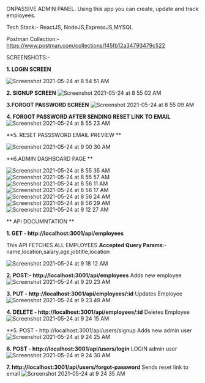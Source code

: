ONPASSIVE ADMIN PANEL. Using this app you can create, update and track employees.

Tech Stack:-  ReactJS, NodeJS,ExpressJS,MYSQL

Postman Collection:- https://www.postman.com/collections/f45fb12a34793479c522

SCREENSHOTS:-


**1. LOGIN SCREEN**

![Screenshot 2021-05-24 at 8 54 51 AM](https://user-images.githubusercontent.com/32734840/119292460-10d8cc00-bc6e-11eb-93e1-437240fd4f28.png)

**2. SIGNUP SCREEN**
![Screenshot 2021-05-24 at 8 55 02 AM](https://user-images.githubusercontent.com/32734840/119292498-24843280-bc6e-11eb-8ca5-42727863e4a0.png)

**3.FORGOT PASSWORD SCREEN**
![Screenshot 2021-05-24 at 8 55 09 AM](https://user-images.githubusercontent.com/32734840/119292531-35cd3f00-bc6e-11eb-88c6-be750d6d6d7e.png)

**4. FORGOT PASSWORD AFTER SENDING RESET LINK TO EMAIL**
![Screenshot 2021-05-24 at 8 55 23 AM](https://user-images.githubusercontent.com/32734840/119292561-467db500-bc6e-11eb-8165-4b0d4d539051.png)

**5. RESET PASSSWORD EMAIL PREVIEW **

![Screenshot 2021-05-24 at 9 00 30 AM](https://user-images.githubusercontent.com/32734840/119292701-8349ac00-bc6e-11eb-8bc1-9b94c567011d.png)

**6.ADMIN DASHBOARD PAGE **
  


![Screenshot 2021-05-24 at 8 55 35 AM](https://user-images.githubusercontent.com/32734840/119292737-9492b880-bc6e-11eb-8500-4ab2c206e611.png)
![Screenshot 2021-05-24 at 8 55 57 AM](https://user-images.githubusercontent.com/32734840/119292805-bb50ef00-bc6e-11eb-9af8-997e1c644514.png)
![Screenshot 2021-05-24 at 8 56 11 AM](https://user-images.githubusercontent.com/32734840/119292819-c277fd00-bc6e-11eb-96c6-42f738878abb.png)
![Screenshot 2021-05-24 at 8 56 17 AM](https://user-images.githubusercontent.com/32734840/119292861-d7549080-bc6e-11eb-86dc-ed27aa08725a.png)
![Screenshot 2021-05-24 at 8 56 24 AM](https://user-images.githubusercontent.com/32734840/119292870-e0ddf880-bc6e-11eb-97f5-945e6253c293.png)
![Screenshot 2021-05-24 at 8 56 29 AM](https://user-images.githubusercontent.com/32734840/119292882-e8050680-bc6e-11eb-92e6-96c10a7febeb.png)
![Screenshot 2021-05-24 at 9 12 27 AM](https://user-images.githubusercontent.com/32734840/119293512-2f3fc700-bc70-11eb-9d94-4b6811193358.png)



** API DOCUMNTATION **

**1. GET - http://localhost:3001/api/employees**

This API FETCHES ALL EMPLOYEES
**Accepted Query Params**:- name,location,salary,age,jobtitle,location

![Screenshot 2021-05-24 at 9 18 12 AM](https://user-images.githubusercontent.com/32734840/119294391-f9034700-bc71-11eb-9899-dfd743a69c3d.png)


 

**2. POST:-   http://localhost:3001/api/employees**
        Adds new employee
![Screenshot 2021-05-24 at 9 20 23 AM](https://user-images.githubusercontent.com/32734840/119294428-0d474400-bc72-11eb-802a-415b811496c3.png)


**3. PUT - http://localhost:3001/api/employees/:id**
Updates Employee
![Screenshot 2021-05-24 at 9 23 49 AM](https://user-images.githubusercontent.com/32734840/119294460-2223d780-bc72-11eb-92b5-8917c88fd073.png)


**4. DELETE - http://localhost:3001/api/employees/:id**
Deletes Employee
![Screenshot 2021-05-24 at 9 24 15 AM](https://user-images.githubusercontent.com/32734840/119294486-2fd95d00-bc72-11eb-8dc8-256522b52173.png)


**5. POST - http://localhost:3001/api/users/signup
Adds new admin user
![Screenshot 2021-05-24 at 9 24 25 AM](https://user-images.githubusercontent.com/32734840/119294515-3f58a600-bc72-11eb-99eb-70f0b5d71769.png)


**6. POST - http://localhost:3001/api/users/login**
LOGIN admin user
![Screenshot 2021-05-24 at 9 24 30 AM](https://user-images.githubusercontent.com/32734840/119294522-48e20e00-bc72-11eb-8d3d-1919c4bb2837.png)

**7. http://localhost:3001/api/users/forgot-password**
Sends reset link to email
![Screenshot 2021-05-24 at 9 24 35 AM](https://user-images.githubusercontent.com/32734840/119294541-526b7600-bc72-11eb-8233-958782c6c816.png)
